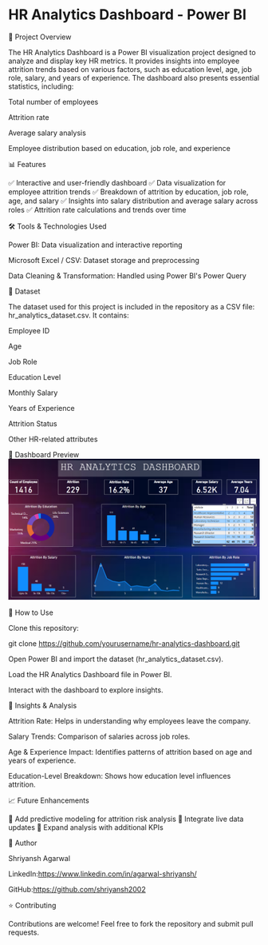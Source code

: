  # HR Analytics Dashboard - Power BI

📌 Project Overview

The HR Analytics Dashboard is a Power BI visualization project designed to analyze and display key HR metrics. It provides insights into employee attrition trends based on various factors, such as education level, age, job role, salary, and years of experience. The dashboard also presents essential statistics, including:

Total number of employees

Attrition rate

Average salary analysis

Employee distribution based on education, job role, and experience

📊 Features

✅ Interactive and user-friendly dashboard
✅ Data visualization for employee attrition trends
✅ Breakdown of attrition by education, job role, age, and salary
✅ Insights into salary distribution and average salary across roles
✅ Attrition rate calculations and trends over time

🛠️ Tools & Technologies Used

Power BI: Data visualization and interactive reporting

Microsoft Excel / CSV: Dataset storage and preprocessing

Data Cleaning & Transformation: Handled using Power BI's Power Query

📂 Dataset

The dataset used for this project is included in the repository as a CSV file: hr_analytics_dataset.csv.
It contains:

Employee ID

Age

Job Role

Education Level

Monthly Salary

Years of Experience

Attrition Status

Other HR-related attributes

📸 Dashboard Preview
![image alt](https://github.com/shriyansh2002/HR-Analytics-DashBoard/blob/87a1ac658f0a47a46149db59a8bc0c5fcbc25222/DashBoard.png)



🚀 How to Use

Clone this repository:

git clone https://github.com/yourusername/hr-analytics-dashboard.git

Open Power BI and import the dataset (hr_analytics_dataset.csv).

Load the HR Analytics Dashboard file in Power BI.

Interact with the dashboard to explore insights.

📌 Insights & Analysis

Attrition Rate: Helps in understanding why employees leave the company.

Salary Trends: Comparison of salaries across job roles.

Age & Experience Impact: Identifies patterns of attrition based on age and years of experience.

Education-Level Breakdown: Shows how education level influences attrition.

📈 Future Enhancements

🔹 Add predictive modeling for attrition risk analysis
🔹 Integrate live data updates
🔹 Expand analysis with additional KPIs

📝 Author

Shriyansh Agarwal

LinkedIn:https://www.linkedin.com/in/agarwal-shriyansh/

GitHub:https://github.com/shriyansh2002

⭐ Contributing

Contributions are welcome! Feel free to fork the repository and submit pull requests.
